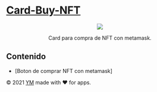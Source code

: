 # [Card-Buy-NFT](https://github.com/yef-marcano/Card-Buy-NFT)

<p align="center">
  <img src="https://github.com/yef-marcano/Card-Buy-NFT/tree/main/assets/card-buy-nft.gif?raw=true">
  <p align="center">Card para compra de NFT con metamask.</p>
</p>

## Contenido
* [Boton de comprar NFT con metamask]

© 2021 [YM](https://ymrest.com/) made with ❤️ for apps.